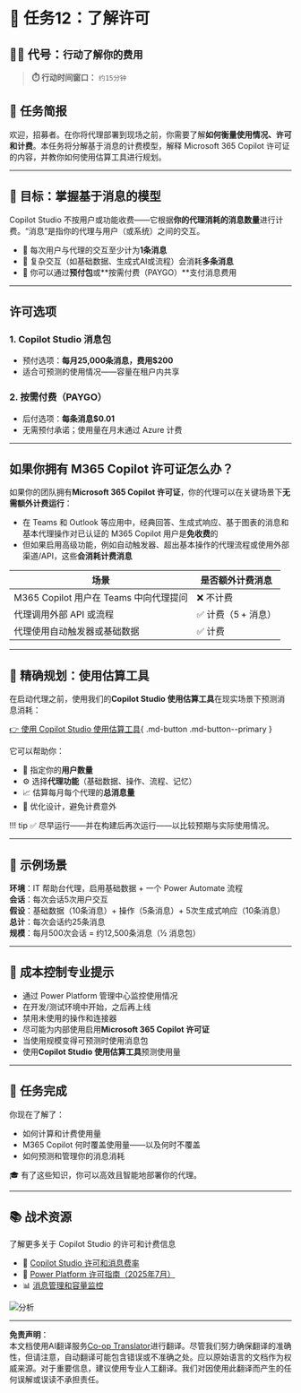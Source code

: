 <!--
CO_OP_TRANSLATOR_METADATA:
{
  "original_hash": "6f05e50f132514dcd264bd48fae3f1ef",
  "translation_date": "2025-10-18T03:00:00+00:00",
  "source_file": "docs/recruit/12-understanding-licensing/README.md",
  "language_code": "zh"
}
-->
# 🚨 任务12：了解许可

## 🕵️‍♂️ 代号：`行动了解你的费用`

> **⏱️ 行动时间窗口：** `约15分钟`

## 🎯 任务简报

欢迎，招募者。在你将代理部署到现场之前，你需要了解**如何衡量使用情况、许可和计费**。本任务将分解基于消息的计费模型，解释 Microsoft 365 Copilot 许可证的内容，并教你如何使用估算工具进行规划。

---

## 🎯 目标：掌握基于消息的模型

Copilot Studio 不按用户或功能收费——它根据**你的代理消耗的消息数量**进行计费。“消息”是指你的代理与用户（或系统）之间的交互。

- 💬 每次用户与代理的交互至少计为**1条消息**
- 🔄 复杂交互（如基础数据、生成式AI或流程）会消耗**多条消息**
- 💼 你可以通过**预付包**或**按需付费（PAYGO）**支付消息费用

---

## 许可选项

### 1. **Copilot Studio 消息包**

- 预付选项：**每月25,000条消息，费用$200**
- 适合可预测的使用情况——容量在租户内共享

### 2. **按需付费（PAYGO）**

- 后付选项：**每条消息$0.01**
- 无需预付承诺；使用量在月末通过 Azure 计费

---

## 如果你拥有 M365 Copilot 许可证怎么办？

如果你的团队拥有**Microsoft 365 Copilot 许可证**，你的代理可以在关键场景下**无需额外计费运行**：

- 在 Teams 和 Outlook 等应用中，经典回答、生成式响应、基于图表的消息和基本代理操作对已认证的 M365 Copilot 用户是**免收费**的  
- 但如果启用高级功能，例如自动触发器、超出基本操作的代理流程或使用外部渠道/API，这些**会消耗计费消息**

| 场景                                       | 是否额外计费消息                              |
|---------------------------------------------|----------------------------------------------|
| M365 Copilot 用户在 Teams 中向代理提问      | ❌ 不计费                                     |
| 代理调用外部 API 或流程                     | ✅ 计费（5 + 消息）                           |
| 代理使用自动触发器或基础数据                | ✅ 计费                                       |

---

## 🧮 精确规划：使用估算工具

在启动代理之前，使用我们的**Copilot Studio 使用估算工具**在现实场景下预测消息消耗：

[👉 使用 Copilot Studio 使用估算工具](https://aka.ms/mcs-estimator){ .md-button .md-button--primary }

它可以帮助你：

- 🔢 指定你的**用户数量**
- ⚙️ 选择**代理功能**（基础数据、操作、流程、记忆）
- 📈 估算每月每个代理的**总消息量**
- 🧠 优化设计，避免计费意外

!!! tip
    ✅ 尽早运行——并在构建后再次运行——以比较预期与实际使用情况。

---

## 💼 示例场景

**环境**：IT 帮助台代理，启用基础数据 + 一个 Power Automate 流程  
**会话**：每次会话5次用户交互  
**假设**：基础数据（10条消息）+ 操作（5条消息）+ 5次生成式响应（10条消息）  
**总计**：每次会话约25条消息  
**规模**：每月500次会话 = 约12,500条消息（½ 消息包）

---

## 🧠 成本控制专业提示

- 通过 Power Platform 管理中心监控使用情况
- 在开发/测试环境中开始，之后再上线
- 禁用未使用的操作和连接器
- 尽可能为内部使用启用**Microsoft 365 Copilot 许可证**
- 当使用规模变得可预测时使用消息包
- 使用**Copilot Studio 使用估算工具**预测使用量

---

## 🏁 任务完成

你现在了解了：

- 如何计算和计费使用量
- M365 Copilot 何时覆盖使用量——以及何时不覆盖
- 如何预测和管理你的消息消耗

🎓 有了这些知识，你可以高效且智能地部署你的代理。

---

## 📚 战术资源

了解更多关于 Copilot Studio 的许可和计费信息

- 📄 [Copilot Studio 许可和消息费率](https://learn.microsoft.com/microsoft-copilot-studio/billing-licensing?WT.mc_id=power-170631-apdunnam)
- 📘 [Power Platform 许可指南（2025年7月）](https://cdn-dynmedia-1.microsoft.com/is/content/microsoftcorp//microsoft/bade/documents/products-and-services/en-us/bizapps/Power-Platform-Licensing-Guide-July-2025.pdf?WT.mc_id=power-170631-apdunnam)
- 📊 [消息管理和容量监控](https://learn.microsoft.com/power-platform/admin/manage-copilot-studio-messages-capacity?WT.mc_id=power-170631-apdunnam)

<!-- markdownlint-disable-next-line MD033 -->
<img src="https://m365-visitor-stats.azurewebsites.net/agent-academy/recruit/12-understanding-licensing" alt="分析" />

---

**免责声明**：  
本文档使用AI翻译服务[Co-op Translator](https://github.com/Azure/co-op-translator)进行翻译。尽管我们努力确保翻译的准确性，但请注意，自动翻译可能包含错误或不准确之处。应以原始语言的文档作为权威来源。对于重要信息，建议使用专业人工翻译。我们对因使用此翻译而产生的任何误解或误读不承担责任。